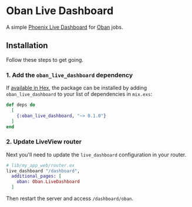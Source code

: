 # Oban Live Dashboard

A simple [Phoenix Live Dashboard](https://github.com/phoenixframework/phoenix_live_dashboard) for [Oban](https://github.com/sorentwo/oban) jobs.

## Installation

Follow these steps to get going.

### 1. Add the `oban_live_dashboard` dependency

If [available in Hex](https://hex.pm/docs/publish), the package can be installed
by adding `oban_live_dashboard` to your list of dependencies in `mix.exs`:

```elixir
def deps do
  [
    {:oban_live_dashboard, "~> 0.1.0"}
  ]
end
```

### 2. Update LiveView router

Next you'll need to update the `live_dashboard` configuration in your router.

```elixir
# lib/my_app_web/router.ex
live_dashboard "/dashboard",
  additional_pages: [
    oban: Oban.LiveDashboard
  ]
```

Then restart the server and access `/dashboard/oban`.

